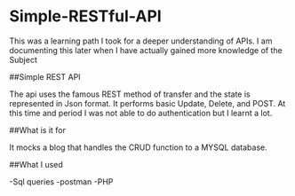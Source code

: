 # Simple-RESTful-API

This was a learning path I took for a deeper understanding of APIs. I am documenting this later when I have actually gained more knowledge of the Subject

##Simple REST API

The api uses the famous REST method of transfer and the state is represented in Json format. It performs basic Update, Delete, and POST. At this time and period I was not able to 
do authentication but I learnt a lot.

##What is it for

It mocks a blog that handles the CRUD function to a MYSQL database. 

##What I used

-Sql queries
-postman
-PHP
